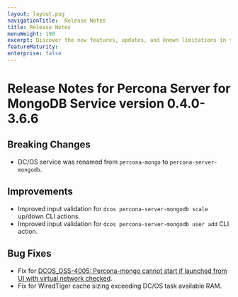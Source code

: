 ```yaml
---
layout: layout.pug
navigationTitle:  Release Notes
title: Release Notes
menuWeight: 190
excerpt: Discover the new features, updates, and known limitations in this release of the Percona Server for MongoDB Service 
featureMaturity:
enterprise: false
---
```


# Release Notes for Percona Server for MongoDB Service version 0.4.0-3.6.6

## Breaking Changes
- DC/OS service was renamed from `percona-mongo` to `percona-server-mongodb`.

## Improvements
- Improved input validation for `dcos percona-server-mongodb scale` up/down CLI actions.
- Improved input validation for `dcos percona-server-mongodb user add` CLI action.

## Bug Fixes
- Fix for [DCOS_OSS-4005: Percona-mongo cannot start if launched from UI with virtual network checked](https://jira.mesosphere.com/browse/DCOS_OSS-4005).
- Fix for WiredTiger cache sizing exceeding DC/OS task available RAM.
